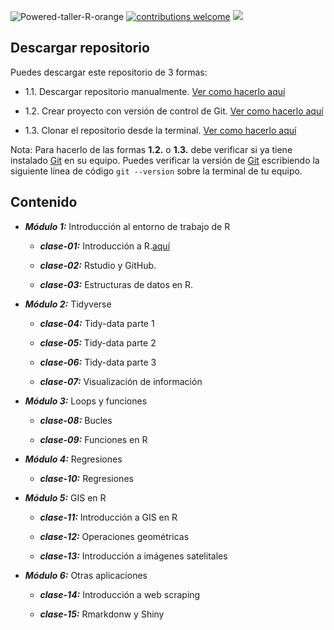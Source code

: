 ![Powered-taller-R-orange](https://img.shields.io/badge/Powered_by-Taller_R-blue?logo=R)
[![contributions welcome](https://img.shields.io/badge/contributions-welcome-brightgreen.svg?style=flat)](https://github.com/taller-R/readme/issues) ![](https://img.shields.io/github/followers/taller-R?style=social)

<!-- https://www.geeksforgeeks.org/how-to-add-a-readme-to-your-github-profile/ -->

## Descargar repositorio

Puedes descargar este repositorio de 3 formas:

- 1.1. Descargar repositorio manualmente. [Ver como hacerlo aquí](https://github.com/taller-R/lectures_r/blob/main/pics/download.gif)

- 1.2. Crear proyecto con versión de control de Git. [Ver como hacerlo aquí](https://github.com/taller-R/lectures_r/blob/main/pics/crear_proyecto.gif)

- 1.3. Clonar el repositorio desde la terminal. [Ver como hacerlo aquí](https://github.com/taller-R/lectures_r/blob/main/pics/terminal.gif)

Nota: Para hacerlo de las formas **1.2.** o **1.3.** debe verificar si ya tiene instalado [Git](https://git-scm.com/downloads) en su equipo. Puedes verificar la versión de [Git](https://git-scm.com/downloads) escribiendo la siguiente línea de código `git --version` sobre la terminal de tu equipo.

## Contenido

* ***Módulo 1:*** Introducción al entorno de trabajo de R

  + ***clase-01:*** Introducción a R.[aquí](https://github.com/taller-R/lectures_r/tree/main/lecture_1)

  + ***clase-02:*** Rstudio y GitHub.
  
  + ***clase-03:*** Estructuras de datos en R.
  
* ***Módulo 2:*** Tidyverse

  + ***clase-04:*** Tidy-data parte 1

  + ***clase-05:*** Tidy-data parte 2

  + ***clase-06:*** Tidy-data parte 3

  + ***clase-07:*** Visualización de información

* ***Módulo 3:*** Loops y funciones

  + ***clase-08:*** Bucles
  
  + ***clase-09:*** Funciones en R

* ***Módulo 4:***  Regresiones
     
  + ***clase-10:*** Regresiones
  
* ***Módulo 5:*** GIS en R
    
  + ***clase-11:*** Introducción a GIS en R
  
  + ***clase-12:*** Operaciones geométricas
  
  + ***clase-13:*** Introducción a imágenes satelitales
  
* ***Módulo 6:*** Otras aplicaciones
   
  + ***clase-14:*** Introducción a web scraping

  + ***clase-15:*** Rmarkdonw y Shiny
  

